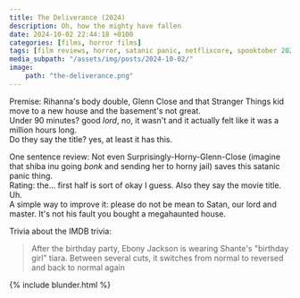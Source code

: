 ```yaml
---
title: The Deliverance (2024)
description: Oh, how the mighty have fallen
date: 2024-10-02 22:44:18 +0100
categories: [films, horror films]
tags: [film reviews, horror, satanic panic, netflixcore, spooktober 2024, hagsploitation, haunted-housesploitation, they say the title]
media_subpath: "/assets/img/posts/2024-10-02/"
image:
    path: "the-deliverance.png"
---
```

<span class="reviewsection">Premise:</span> Rihanna's body double, Glenn Close and that Stranger Things kid move to a new house and the basement's not great.<br/>
<span class="reviewsection">Under 90 minutes?</span> good *lord*, no, it wasn't and it actually felt like it was a million hours long.<br/>
<span class="reviewsection">Do they say the title?</span> yes, at least it has this.

<span class="reviewsection">One sentence review:</span> Not even Surprisingly-Horny-Glenn-Close (imagine that shiba inu going *bonk* and sending her to horny jail) saves this satanic panic thing.<br/>
<span class="reviewsection">Rating:</span> the... first half is sort of okay I guess. Also they say the movie title. Uh.<br/>
<span class="reviewsection">A simple way to improve it:</span> please do not be mean to Satan, our lord and master. It's not his fault you bought a megahaunted house.

<span class="reviewsection">Trivia about the IMDB trivia:</span>
> After the birthday party, Ebony Jackson is wearing Shante's "birthday girl" tiara. Between several cuts, it switches from normal to reversed and back to normal again

{% include blunder.html %}
